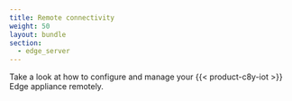 ```yaml
---
title: Remote connectivity
weight: 50
layout: bundle
section:
  - edge_server
---
```


Take a look at how to configure and manage your {{< product-c8y-iot >}} Edge appliance remotely.
